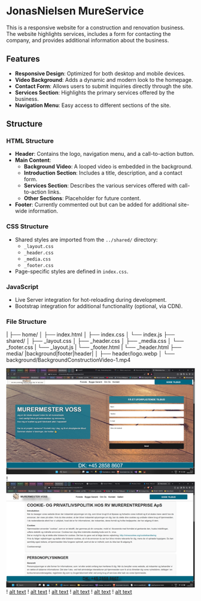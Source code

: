 # JonasNielsen MureService

This is a responsive website for a construction and renovation business. The website highlights services, includes a form for contacting the company, and provides additional information about the business.

## Features

- **Responsive Design**: Optimized for both desktop and mobile devices.
- **Video Background**: Adds a dynamic and modern look to the homepage.
- **Contact Form**: Allows users to submit inquiries directly through the site.
- **Services Section**: Highlights the primary services offered by the business.
- **Navigation Menu**: Easy access to different sections of the site.

## Structure

### HTML Structure

- **Header**: Contains the logo, navigation menu, and a call-to-action button.
- **Main Content**:
  - **Background Video**: A looped video is embedded in the background.
  - **Introduction Section**: Includes a title, description, and a contact form.
  - **Services Section**: Describes the various services offered with call-to-action links.
  - **Other Sections**: Placeholder for future content.
- **Footer**: Currently commented out but can be added for additional site-wide information.

### CSS Structure

- Shared styles are imported from the `../shared/` directory:
  - `_layout.css`
  - `_header.css`
  - `_media.css`
  - `_footer.css`
- Page-specific styles are defined in `index.css`.

### JavaScript

- Live Server integration for hot-reloading during development.
- Bootstrap integration for additional functionality (optional, via CDN).



### File Structure
|
├── home/
│   ├── index.html
│   ├── index.css
│   └── index.js
├── shared/
│   ├── _layout.css
│   ├── _header.css
│   ├── _media.css
│   └── _footer.css
|   └── _layout.js
|   └── _footer.html
|   └── _header.html
├── media/ |background|footer|header|
│   ├── header/logo.webp
│   └── background/BackgroundConstructionVideo-1.mp4

![alt text](<Screenshot 1.png>) !
![alt text](<Screenshot 8.png>) !
[alt text](<Screenshot 2.png>) !
[alt text](<Screenshot 3.png>) !
[alt text](<Screenshot 4.png>) !
[alt text](<Screenshot 5.png>) !
[alt text](<Screenshot 6.png>) !
[alt text](<Screenshot 7.png>)